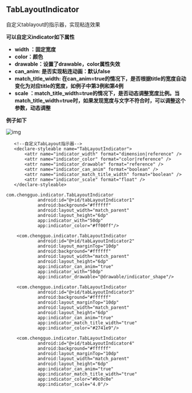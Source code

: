 ## TabLayoutIndicator
自定义tablayout的指示器，实现粘连效果

 **可以自定义indicator如下属性**
 
- **width ：固定宽度**
- **color：颜色**
- **drawable：设置了drawable，color属性失效**
- **can_anim: 是否实现粘连动画：默认false**
- **match_title_width: 在can_anim=true的情况下，是否根据title的宽度自动变化为对应title的宽度，如例子中第3例和第4例**
- **scale ：match_title_width=true的情况下，是否动态调整宽度比例。当match_title_width=true时，如果发现宽度与文字不符合时，可以调整这个参数，动态调整**

**例子如下**

 ![img](https://github.com/chenguo4930/TabLayoutIndicator/blob/master/indicator.gif)
 
 ```
    <!--自定义TabLayout指示器-->
    <declare-styleable name="TabLayoutIndicator">
        <attr name="indicator_width" format="dimension|reference" />
        <attr name="indicator_color" format="color|reference" />
        <attr name="indicator_drawable" format="reference" />
        <attr name="indicator_can_anim" format="boolean" />
        <attr name="indicator_match_title_width" format="boolean" />
        <attr name="indicator_scale" format="float" />
    </declare-styleable>
```

```
com.chengguo.indicator.TabLayoutIndicator
            android:id="@+id/tabLayoutIndicator1"
            android:background="#ffffff"
            android:layout_width="match_parent"
            android:layout_height="6dp"
            app:indicator_with="50dp"
            app:indicator_color="#ff00ff"/>

    <com.chengguo.indicator.TabLayoutIndicator
            android:id="@+id/tabLayoutIndicator2"
            android:layout_marginTop="10dp"
            android:background="#ffffff"
            android:layout_width="match_parent"
            android:layout_height="6dp"
            app:indicator_can_anim="true"
            app:indicator_with="50dp"
            app:indicator_drawable="@drawable/indicator_shape"/>

    <com.chengguo.indicator.TabLayoutIndicator
            android:id="@+id/tabLayoutIndicator3"
            android:background="#ffffff"
            android:layout_marginTop="10dp"
            android:layout_width="match_parent"
            android:layout_height="6dp"
            app:indicator_can_anim="true"
            app:indicator_match_title_width="true"
            app:indicator_color="#2741e9"/>

    <com.chengguo.indicator.TabLayoutIndicator
            android:id="@+id/tabLayoutIndicator4"
            android:background="#ffffff"
            android:layout_marginTop="10dp"
            android:layout_width="match_parent"
            android:layout_height="6dp"
            app:indicator_can_anim="true"
            app:indicator_match_title_width="true"
            app:indicator_color="#0c0c0e"
            app:indicator_scale="4.0"/>
```

